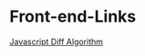 # Front-end-Links

[Javascript Diff Algorithm](http://ejohn.org/projects/javascript-diff-algorithm/)
